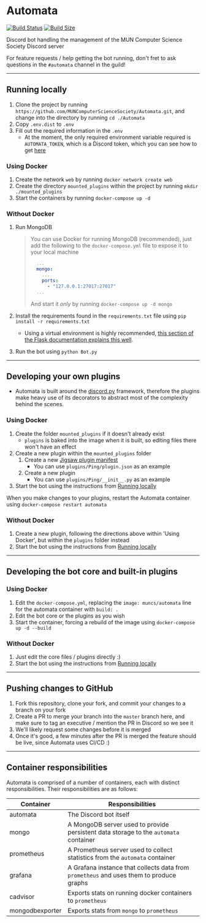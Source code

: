 # **Automata**

[![Build Status](https://drone.rileyflynn.me/api/badges/MUNComputerScienceSociety/Automata/status.svg)](https://drone.rileyflynn.me/MUNComputerScienceSociety/Automata)
[![Build Size](https://images.microbadger.com/badges/image/muncs/automata.svg)](https://microbadger.com/images/muncs/automata)

Discord bot handling the management of the MUN Computer Science Society Discord server

For feature requests / help getting the bot running, don't fret to ask questions in the `#automata` channel in the guild!

---

## **Running locally**

1. Clone the project by running `https://github.com/MUNComputerScienceSociety/Automata.git`, and change into the directory by running `cd ./Automata`
2. Copy `.env.dist` to `.env`
3. Fill out the required information in the `.env`
   - At the moment, the only required environment variable required is `AUTOMATA_TOKEN`, which is a Discord token, which you can see how to get [here](https://discordpy.readthedocs.io/en/latest/discord.html)

### Using Docker

1. Create the network `web` by running `docker network create web`
2. Create the directory `mounted_plugins` within the project by running `mkdir ./mounted_plugins`
3. Start the containers by running `docker-compose up -d`

### Without Docker

1. Run MongoDB

   > You can use Docker for running MongoDB (recommended), just add the following to the `docker-compose.yml` file to expose it to your local machine
   >
   > ```yml
   >   ...
   >   mongo:
   >     ...
   >     ports:
   >       - "127.0.0.1:27017:27017"
   >   ...
   > ```
   >
   > And start it _only_ by running `docker-compose up -d mongo`

2. Install the requirements found in the `requirements.txt` file using `pip install -r requirements.txt`

   - Using a virtual environment is highly recommended, [this section of the Flask documentation explains this well](https://flask.palletsprojects.com/en/1.1.x/installation/#virtual-environments).

3. Run the bot using `python Bot.py`

---

## **Developing your own plugins**

- Automata is built around the [discord.py](https://discordpy.readthedocs.io/en/latest/) framework, therefore the plugins make heavy use of its decorators to abstract most of the complexity behind the scenes.

### Using Docker

1. Create the folder `mounted_plugins` if it doesn't already exist
   - `plugins` is baked into the image when it is built, so editing files there won't have an effect
2. Create a new plugin within the `mounted_plugins` folder
   1. Create a new [Jigsaw plugin manifest](https://jigsaw.readthedocs.io/en/latest/plugin.json.html)
      - You can use `plugins/Ping/plugin.json` as an example
   2. Create a new plugin
      - You can use `plugins/Ping/__init__.py` as an example
3. Start the bot using the instructions from [Running locally](#running-locally)

When you make changes to your plugins, restart the Automata container using `docker-compose restart automata`

### Without Docker

1. Create a new plugin, following the directions above within 'Using Docker', but within the `plugins` folder instead
2. Start the bot using the instructions from [Running locally](#running-locally)

---

## **Developing the bot core and built-in plugins**

### Using Docker

1. Edit the `docker-compose.yml`, replacing the `image: muncs/automata` line for the automata container with `build: .`
2. Edit the bot core or the plugins as you wish
3. Start the container, forcing a rebuild of the image using `docker-compose up -d --build`

### Without Docker

1. Just edit the core files / plugins directly :)
2. Start the bot using the instructions from [Running locally](#running-locally)

---

## **Pushing changes to GitHub**

1. Fork this repository, clone your fork, and commit your changes to a branch on your fork
2. Create a PR to merge your branch into the `master` branch here, and make sure to tag an executive / mention the PR in Discord so we see it
3. We'll likely request some changes before it is merged
4. Once it's good, a few minutes after the PR is merged the feature should be live, since Automata uses CI/CD :)

---

## **Container responsibilities**

Automata is comprised of a number of containers, each with distinct responsibilities. Their responsibilities are as follows:

| Container | Responsibilities |
| --- | --- |
| automata | The Discord bot itself |
| mongo | A MongoDB server used to provide persistent data storage to the `automata` container |
| prometheus | A Prometheus server used to collect statistics from the `automata` container |
| grafana | A Grafana instance that collects data from `prometheus` and uses them to produce graphs |
| cadvisor | Exports stats on running docker containers to `prometheus` |
| mongodbexporter | Exports stats from `mongo` to `prometheus` |
